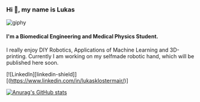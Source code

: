 
### Hi 👋, my name is Lukas

![giphy](https://github.com/locolukii/locolukii/assets/165012681/8f437120-c239-4ce9-961a-7d193c621252)

#### I'm a Biomedical Engineering and Medical Physics Student. 

I really enjoy DIY Robotics, Applications of Machine Learning and 3D-printing.
Currently I am working on my selfmade robotic hand, which will be published here soon.

[![LinkedIn][linkedin-shield]][(https://www.linkedin.com/in/lukasklostermair/)]

[![Anurag's GitHub stats](https://github-readme-stats.vercel.app/api?username=lklostermair)](https://github.com/anuraghazra/github-readme-stats)
